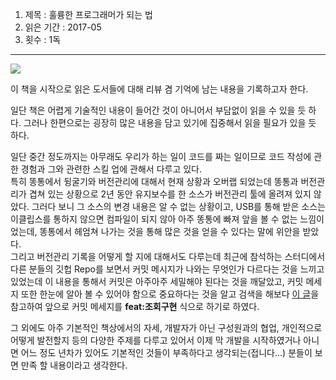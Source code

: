 1. 제목 : 훌륭한 프로그래머가 되는 법
2. 읽은 기간 : 2017-05
3. 횟수     : 1독

----
![](http://www.hanbit.co.kr/data/books/B6121418991_l.jpg)

이 책을 시작으로 읽은 도서들에 대해 리뷰 겸 기억에 남는 내용을 기록하고자 한다.

일단 책은 어렵게 기술적인 내용이 들어간 것이 아니어서 부담없이 읽을 수 있을 듯 하다. 그러나 한편으로는 굉장히 많은 내용을 담고 있기에 집중해서 읽을 필요가 있을 듯 하다.

일단 중간 정도까지는 아무래도 우리가 하는 일이 코드를 짜는 일이므로 코드 작성에 관한 경험과 그와 관련한 스킬 업에 관해서 다루고 있다.   
특히 똥통에서 뒹굴기와 버전관리에 대해서 현재 상황과 오버랩 되었는데 똥통과 버전관리가 겹쳐 있는 상황으로 2년 동안 유지보수를 한 소스가 버전관리 툴에 올려져 있지 않았다. 그러다 보니 그 소스의 변경 내용은 알 수 없는 상황이고, USB를 통해 받은 소스는 이클립스를 통하지 않으면 컴파일이 되지 않아 아주 똥통에 빠져 앞을 볼 수 없는 느낌이었는데, 똥통에서 헤엄쳐 나가는 것을 통해 많은 것을 얻을 수 있다는 말에 위안을 받았다.   
그리고 버전관리 기록을 어떻게 할 지에 대해서도 다루는데 최근에 참석하는 스터디에서 다른 분들의 깃헙 Repo를 보면서 커밋 메시지가 나와는 무엇인가 다르다는 것을 느끼고 있었는데 이 내용을 통해서 커밋은 아주아주 세밀해야 된다는 것을 깨달았고, 커밋 메세지 또한 한눈에 알아 볼 수 있어야 함으로 중요하다는 것을 알고 검색을 해보다 [이 글](http://karma-runner.github.io/1.0/dev/git-commit-msg.html)을 참고하여 앞으로 커밋 메세지를 **feat:조회구현** 식으로 하기로 하였다.  

그 외에도 아주 기본적인 책상에서의 자세, 개발자가 아닌 구성원과의 협업, 개인적으로 어떻게 발전할지 등의 다양한 주제를 다루고 있어서 이제 막 개발을 시작하였거나 아니면 어느 정도 년차가 있어도 기본적인 것들이 부족하다고 생각되는(접니다...) 분들이 보면 만족 할 내용이라고 생각한다.
